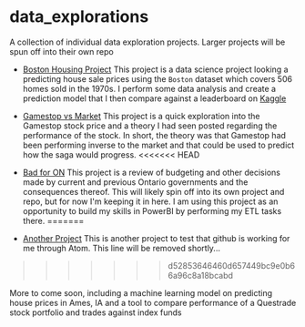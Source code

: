 # data_explorations
A collection of individual data exploration projects.  Larger projects will be spun off into their own repo

- [Boston Housing Project](BostonHousing.md)
  This project is a data science project looking a predicting house sale prices using the `Boston` dataset which covers 506 homes sold in the 1970s.  I perform some data analysis and create a prediction model that I then compare against a leaderboard on [Kaggle](https://www.kaggle.com)

- [Gamestop vs Market](gamestop_vs_market.md)
  This project is a quick exploration into the Gamestop stock price and a theory I had seen posted regarding the performance of the stock.  In short, the theory was that Gamestop had been performing inverse to the market and that could be used to predict how the saga would progress.
<<<<<<< HEAD
  
- [Bad for ON](badforon.md)
  This project is a review of budgeting and other decisions made by current and previous Ontario governments and the consequences thereof.  This will likely spin off into its own project and repo, but for now I'm keeping it in here.  I am using this project as an opportunity to build my skills in PowerBI by performing my ETL tasks there.
=======

- [Another Project](another_project.md)
  This is another project to test that github is working for me through Atom.  This line will be removed shortly...
>>>>>>> d52853646460d657449bc9e0b66a96c8a18bcabd

More to come soon, including a machine learning model on predicting house prices in Ames, IA and a tool to compare performance of a Questrade stock portfolio and trades against index funds
